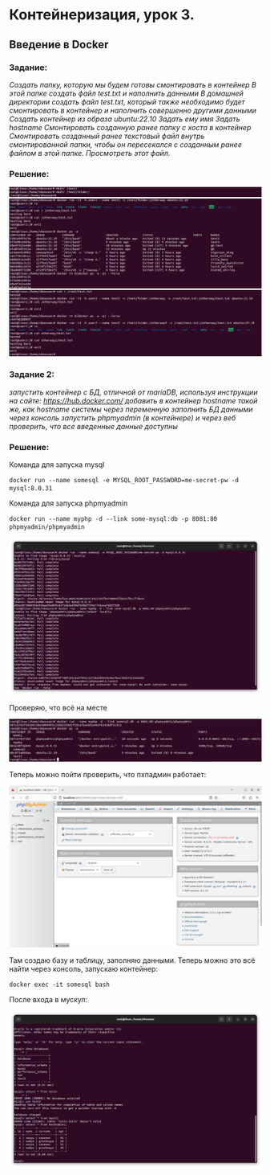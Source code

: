 # Контейнеризация, урок 3.
## Введение в Docker

### Задание:

*Создать папку, которую мы будем готовы смонтировать в контейнер
В этой папке создать файл test.txt и наполнить данными
В домашней директории создать файл test.txt, который также необходимо будет смонтировать в контейнер и наполнить совершенно другими данными
Создать контейнер из образа ubuntu:22.10
Задать ему имя
Задать hostname
Смонтировать созданную ранее папку с хоста в контейнер
Смонтировать созданный ранее текстовый файл внутрь смонтированной папки, чтобы он пересекался с созданным ранее файлом в этой папке. Просмотреть этот файл.*

### Решение:

![](3_1.png)
![](3_2.png)
![](3_3.png)

### Задание 2:

*запустить контейнер с БД, отличной от mariaDB, используя инструкции на сайте: https://hub.docker.com/
добавить в контейнер hostname такой же, как hostname системы через переменную
заполнить БД данными через консоль
запустить phpmyadmin (в контейнере) и через веб проверить, что все введенные данные доступны*

### Решение:
Команда для запуска mysql

    docker run --name somesql -e MYSQL_ROOT_PASSWORD=me-secret-pw -d mysql:8.0.31

Команда для запуска phpmyadmin

    docker run --name myphp -d --link some-mysql:db -p 8081:80 phpmyadmin/phpmyadmin

![](3_4.png)

Проверяю, что всё на месте

![](3_5.png)

Теперь можно пойти проверить, что пхпадмин работает:

![](3_6.png)

Там создаю базу и таблицу, заполняю данными. Теперь можно это всё найти через консоль, запускаю контейнер:

    docker exec -it somesql bash

После входа в мускул:

![](3_7.png)


